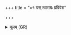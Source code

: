+++
title = "०१ यस् त्वारायः प्रविवेश"

+++
<details><summary>मूलम् (GR)</summary>

यस् त्वारायः प्रविवेश-  
-अजानिर् जनिवाꣳ उत ।  
अथो यस् तन्वं पस्पर्श  
तम् इतो निर् णयामसि ॥
</details>
